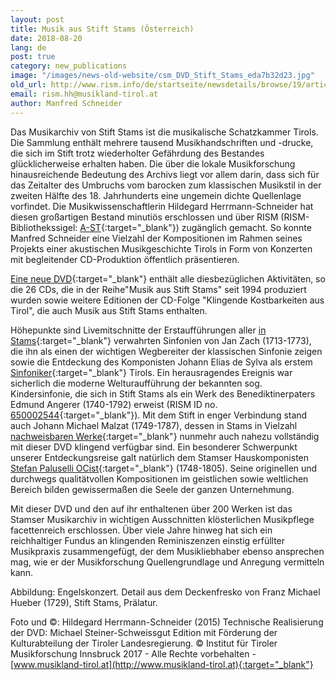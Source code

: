```yaml
---
layout: post
title: Musik aus Stift Stams (Österreich)
date: 2018-08-20
lang: de
post: true
category: new_publications
image: "/images/news-old-website/csm_DVD_Stift_Stams_eda7b32d23.jpg"
old_url: http://www.rism.info/de/startseite/newsdetails/browse/19/article/64/music-from-stams-abbey-austria.html
email: rism.hh@musikland-tirol.at
author: Manfred Schneider
---
```


Das Musikarchiv von Stift Stams ist die musikalische Schatzkammer Tirols. Die Sammlung enthält mehrere tausend Musikhandschriften und -drucke, die sich im Stift trotz wiederholter Gefährdung des Bestandes glücklicherweise erhalten haben. Die über die lokale Musikforschung hinausreichende Bedeutung des Archivs liegt vor allem darin, dass sich für das Zeitalter des Umbruchs vom barocken zum klassischen Musikstil in der zweiten Hälfte des 18. Jahrhunderts eine ungemein dichte Quellenlage vorfindet. Die Musikwissenschaftlerin Hildegard Herrmann-Schneider hat diesen großartigen Bestand minutiös erschlossen und über RISM (RISM-Bibliothekssigel: [A-ST](https://opac.rism.info/search?View=rism&siglum=A-ST){:target="_blank"}) zugänglich gemacht. So konnte Manfred Schneider eine Vielzahl der Kompositionen im Rahmen seines Projekts einer akustischen Musikgeschichte Tirols in Form von Konzerten mit begleitender CD-Produktion öffentlich präsentieren.

[Eine neue DVD](http://cdeditionen.musikland-tirol.at/content/cd-_dvd-editionen-2017/dvd_-musik-aus-stift-stams.html){:target="_blank"} enthält alle diesbezüglichen Aktivitäten, so die 26 CDs, die in der Reihe"Musik aus Stift Stams" seit 1994 produziert wurden sowie weitere Editionen der CD-Folge "Klingende Kostbarkeiten aus Tirol", die auch Musik aus Stift Stams enthalten.

Höhepunkte sind Livemitschnitte der Erstaufführungen aller [in Stams](https://opac.rism.info/search?View=rism&author=Zach&siglum=A-ST&title=Symphonies&Language=en){:target="_blank"} verwahrten Sinfonien von Jan Zach (1713-1773), die ihn als einen der wichtigen Wegbereiter der klassischen Sinfonie zeigen sowie die Entdeckung des Komponisten Johann Elias de Sylva als erstem [Sinfoniker](https://opac.rism.info/search?View=rism&author=Sylva&siglum=A-ST&title=Symphonies&Language=en){:target="_blank"} Tirols. Ein herausragendes Ereignis war sicherlich die moderne Welturaufführung der bekannten sog. Kindersinfonie, die sich in Stift Stams als ein Werk des Benediktinerpaters Edmund Angerer (1740-1792) erweist (RISM ID no. [650002544](https://opac.rism.info/search?id=650002544){:target="_blank"}). Mit dem Stift in enger Verbindung stand auch Johann Michael Malzat (1749-1787), dessen in Stams in Vielzahl [nachweisbaren Werke](https://opac.rism.info/search?View=rism&author=Malzat&siglum=A-ST){:target="_blank"} nunmehr auch nahezu vollständig mit dieser DVD klingend verfügbar sind. Ein besonderer Schwerpunkt unserer Entdeckungsreise galt natürlich dem Stamser Hauskomponisten [Stefan Paluselli OCist](https://opac.rism.info/search?View=rism&author=Paluselli&siglum=A-ST){:target="_blank"} (1748-1805). Seine originellen und durchwegs qualitätvollen Kompositionen im geistlichen sowie weltlichen Bereich bilden gewissermaßen die Seele der ganzen Unternehmung.

Mit dieser DVD und den auf ihr enthaltenen über 200 Werken ist das Stamser Musikarchiv in wichtigen Ausschnitten klösterlichen Musikpflege facettenreich erschlossen. Über viele Jahre hinweg hat sich ein reichhaltiger Fundus an klingenden Reminiszenzen einstig erfüllter Musikpraxis zusammengefügt, der dem Musikliebhaber ebenso ansprechen mag, wie er der Musikforschung Quellengrundlage und Anregung vermitteln kann.

Abbildung: Engelskonzert. Detail aus dem Deckenfresko von Franz Michael Hueber (1729), Stift Stams, Prälatur.

Foto und ©: Hildegard Herrmann-Schneider (2015)
Technische Realisierung der DVD: Michael Steiner-Schweissgut
Edition mit Förderung der Kulturabteilung der Tiroler Landesregierung.
© Institut für Tiroler Musikforschung Innsbruck 2017 - Alle Rechte vorbehalten - [www.musikland-tirol.at](http://www.musikland-tirol.at){:target="_blank"}